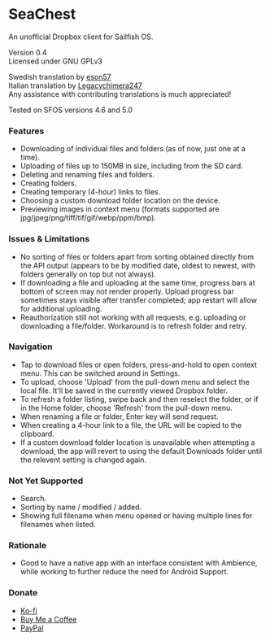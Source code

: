 # SeaChest
An unofficial Dropbox client for Sailfish OS.

Version 0.4
<br>Licensed under GNU GPLv3

Swedish translation by [eson57](https://github.com/eson57)
<br>Italian translation by [Legacychimera247](https://github.com/Legacychimera247)
<br>Any assistance with contributing translations is much appreciated!

Tested on SFOS versions 4.6 and 5.0

<h3>Features</h3>

- Downloading of individual files and folders (as of now, just one at a time).
- Uploading of files up to 150MB in size, including from the SD card.
- Deleting and renaming files and folders.
- Creating folders.
- Creating temporary (4-hour) links to files.
- Choosing a custom download folder location on the device.
- Previewing images in context menu (formats supported are jpg/jpeg/png/tiff/tif/gif/webp/ppm/bmp).

<h3>Issues & Limitations</h3>

- No sorting of files or folders apart from sorting obtained directly from the API output (appears to be by modified date, oldest to newest, with folders generally on top but not always).
- If downloading a file and uploading at the same time, progress bars at bottom of screen may not render properly. Upload progress bar sometimes stays visible after transfer completed; app restart will allow for additional uploading.
- Reauthorization still not working with all requests, e.g. uploading or downloading a file/folder. Workaround is to refresh folder and retry.

<h3>Navigation</h3>

- Tap to download files or open folders, press-and-hold to open context menu. This can be switched around in Settings.
- To upload, choose 'Upload' from the pull-down menu and select the local file. It'll be saved in the currently viewed Dropbox folder.
- To refresh a folder listing, swipe back and then reselect the folder, or if in the Home folder, choose 'Refresh' from the pull-down menu.
- When renaming a file or folder, Enter key will send request.
- When creating a 4-hour link to a file, the URL will be copied to the clipboard.
- If a custom download folder location is unavailable when attempting a download, the app will revert to using the default Downloads folder until the relevent setting is changed again.

<h3>Not Yet Supported</h3>

- Search.
- Sorting by name / modified / added.
- Showing full filename when menu opened or having multiple lines for filenames when listed.

<h3>Rationale</h3>

- Good to have a native app with an interface consistent with Ambience, while working to further reduce the need for Android Support.

<h3>Donate</h3>

- <a href="https://ko-fi.com/mjebdev">Ko-fi</a>
- <a href="https://buymeacoffee.com/mjebdev">Buy Me a Coffee</a>
- <a href="https://paypal.me/mjebdev">PayPal</a>
